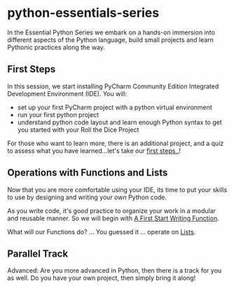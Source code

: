 # python-essentials-series
In the Essential Python Series we embark on a hands-on immersion into different aspects of the Python language, build small projects and learn Pythonic practices along the way.

## First Steps 


In this session, we start installing  PyCharm Community Edition Integrated Development
Environment (IDE). You will:
 
* set up your first PyCharm project with a python virtual environment
* run  your first python project
* understand python code layout and learn enough Python syntax to get you started with your Roll the Dice Project

For those who want to learn more, there is an additional project,  and a quiz to 
  assess  what you have learned...let's take our [first steps..](https://github.com/pyladieshamburg/python-essentials-series/tree/master/first-steps)!
  
## Operations with Functions and Lists

Now that you are more comfortable using your IDE, its time to put your skills to use by 
designing and writing your *own* Python code.
 
As you write code, it's good practice to organize your work in a  modular and reusable manner. So we 
will begin with [A First Start Writing Function](https://github.com/pyladieshamburg/python-essentials-series/tree/master/functions_lists#part-i-functions). 

What will our Functions do? ... You guessed it ... operate on [Lists](https://github.com/pyladieshamburg/python-essentials-series/tree/master/functions_lists#part-ii-lists). 

##  Parallel Track
Advanced: Are you more advanced in Python, then there is a track for you as well. Do you have your own project, then simply bring it along!

